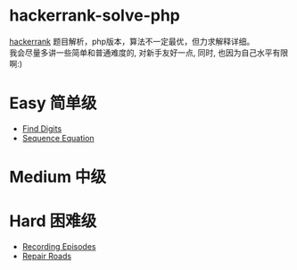 # hackerrank-solve-php
[hackerrank](https://www.hackerrank.com) 题目解析，php版本，算法不一定最优，但力求解释详细。  
我会尽量多讲一些简单和普通难度的, 对新手友好一点, 同时, 也因为自己水平有限啊:) 

# Easy 简单级
* [Find Digits](./Find-Digits)
* [Sequence Equation](./Sequence-Equation)

# Medium 中级

# Hard 困难级
* [Recording Episodes](./Recording-Episodes)
* [Repair Roads](./Repair-Roads)